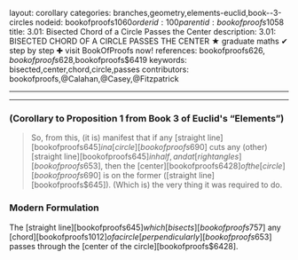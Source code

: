 layout: corollary
categories: branches,geometry,elements-euclid,book--3-circles
nodeid: bookofproofs$1060
orderid: 100
parentid: bookofproofs$1058
title: 3.01: Bisected Chord of a Circle Passes the Center
description: 3.01: BISECTED CHORD OF A CIRCLE PASSES THE CENTER &#9733; graduate maths &#10004; step by step &#10010; visit BookOfProofs now!
references: bookofproofs$626,bookofproofs$628,bookofproofs$6419
keywords: bisected,center,chord,circle,passes
contributors: bookofproofs,@Calahan,@Casey,@Fitzpatrick

---


---

### (Corollary to Proposition 1 from Book 3 of Euclid's “Elements”)

> So, from this, (it is) manifest that if any [straight line][bookofproofs$645] in a [circle][bookofproofs$690] cuts any (other) [straight line][bookofproofs$645] in half, and at [right angles][bookofproofs$653], then the [center][bookofproofs$6428] of the [circle][bookofproofs$690] is on the former ([straight line][bookofproofs$645]). (Which is) the very thing it was required to do.


### Modern Formulation

The [straight line][bookofproofs$645] which [bisects][bookofproofs$757] any [chord][bookofproofs$1012] of a circle [perpendicularly][bookofproofs$653] passes through the [center of the circle][bookofproofs$6428].
